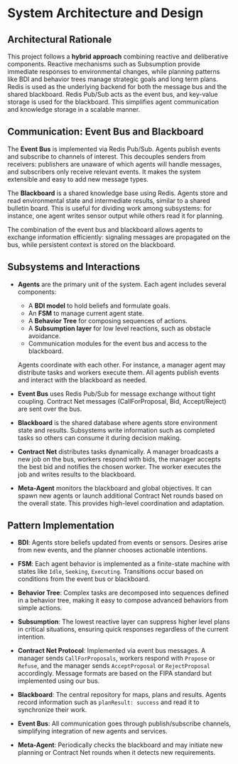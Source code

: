 # System Architecture and Design

## Architectural Rationale

This project follows a **hybrid approach** combining reactive and deliberative components. Reactive mechanisms such as Subsumption provide immediate responses to environmental changes, while planning patterns like BDI and behavior trees manage strategic goals and long term plans. Redis is used as the underlying backend for both the message bus and the shared blackboard. Redis Pub/Sub acts as the event bus, and key-value storage is used for the blackboard. This simplifies agent communication and knowledge storage in a scalable manner.

## Communication: Event Bus and Blackboard

The **Event Bus** is implemented via Redis Pub/Sub. Agents publish events and subscribe to channels of interest. This decouples senders from receivers: publishers are unaware of which agents will handle messages, and subscribers only receive relevant events. It makes the system extensible and easy to add new message types.

The **Blackboard** is a shared knowledge base using Redis. Agents store and read environmental state and intermediate results, similar to a shared bulletin board. This is useful for dividing work among subsystems: for instance, one agent writes sensor output while others read it for planning.

The combination of the event bus and blackboard allows agents to exchange information efficiently: signaling messages are propagated on the bus, while persistent context is stored on the blackboard.

## Subsystems and Interactions

- **Agents** are the primary unit of the system. Each agent includes several components:
  - A **BDI model** to hold beliefs and formulate goals.
  - An **FSM** to manage current agent state.
  - A **Behavior Tree** for composing sequences of actions.
  - A **Subsumption layer** for low level reactions, such as obstacle avoidance.
  - Communication modules for the event bus and access to the blackboard.

  Agents coordinate with each other. For instance, a manager agent may distribute tasks and workers execute them. All agents publish events and interact with the blackboard as needed.

- **Event Bus** uses Redis Pub/Sub for message exchange without tight coupling. Contract Net messages (CallForProposal, Bid, Accept/Reject) are sent over the bus.

- **Blackboard** is the shared database where agents store environment state and results. Subsystems write information such as completed tasks so others can consume it during decision making.

- **Contract Net** distributes tasks dynamically. A manager broadcasts a new job on the bus, workers respond with bids, the manager accepts the best bid and notifies the chosen worker. The worker executes the job and writes results to the blackboard.

- **Meta-Agent** monitors the blackboard and global objectives. It can spawn new agents or launch additional Contract Net rounds based on the overall state. This provides high-level coordination and adaptation.

## Pattern Implementation

- **BDI**: Agents store beliefs updated from events or sensors. Desires arise from new events, and the planner chooses actionable intentions.

- **FSM**: Each agent behavior is implemented as a finite-state machine with states like `Idle`, `Seeking`, `Executing`. Transitions occur based on conditions from the event bus or blackboard.

- **Behavior Tree**: Complex tasks are decomposed into sequences defined in a behavior tree, making it easy to compose advanced behaviors from simple actions.

- **Subsumption**: The lowest reactive layer can suppress higher level plans in critical situations, ensuring quick responses regardless of the current intention.

- **Contract Net Protocol**: Implemented via event bus messages. A manager sends `CallForProposals`, workers respond with `Propose` or `Refuse`, and the manager sends `AcceptProposal` or `RejectProposal` accordingly. Message formats are based on the FIPA standard but implemented using our bus.

- **Blackboard**: The central repository for maps, plans and results. Agents record information such as `planResult: success` and read it to synchronize their work.

- **Event Bus**: All communication goes through publish/subscribe channels, simplifying integration of new agents and services.

- **Meta-Agent**: Periodically checks the blackboard and may initiate new planning or Contract Net rounds when it detects new requirements.

